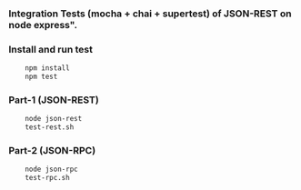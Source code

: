 ### Integration Tests (mocha + chai + supertest) of JSON-REST on node express".

### Install and run test
```bash
    npm install
    npm test
```

### Part-1 (JSON-REST)
```bash
    node json-rest
    test-rest.sh
```

### Part-2 (JSON-RPC)
```bash
    node json-rpc
    test-rpc.sh
```

